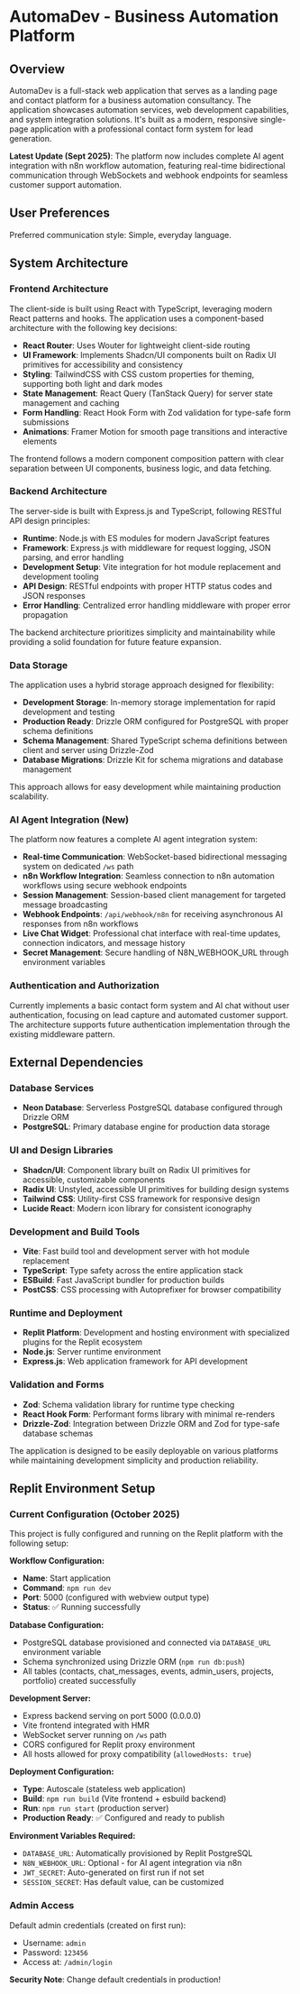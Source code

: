 # AutomaDev - Business Automation Platform

## Overview

AutomaDev is a full-stack web application that serves as a landing page and contact platform for a business automation consultancy. The application showcases automation services, web development capabilities, and system integration solutions. It's built as a modern, responsive single-page application with a professional contact form system for lead generation.

**Latest Update (Sept 2025)**: The platform now includes complete AI agent integration with n8n workflow automation, featuring real-time bidirectional communication through WebSockets and webhook endpoints for seamless customer support automation.

## User Preferences

Preferred communication style: Simple, everyday language.

## System Architecture

### Frontend Architecture
The client-side is built using React with TypeScript, leveraging modern React patterns and hooks. The application uses a component-based architecture with the following key decisions:

- **React Router**: Uses Wouter for lightweight client-side routing
- **UI Framework**: Implements Shadcn/UI components built on Radix UI primitives for accessibility and consistency
- **Styling**: TailwindCSS with CSS custom properties for theming, supporting both light and dark modes
- **State Management**: React Query (TanStack Query) for server state management and caching
- **Form Handling**: React Hook Form with Zod validation for type-safe form submissions
- **Animations**: Framer Motion for smooth page transitions and interactive elements

The frontend follows a modern component composition pattern with clear separation between UI components, business logic, and data fetching.

### Backend Architecture
The server-side is built with Express.js and TypeScript, following RESTful API design principles:

- **Runtime**: Node.js with ES modules for modern JavaScript features
- **Framework**: Express.js with middleware for request logging, JSON parsing, and error handling
- **Development Setup**: Vite integration for hot module replacement and development tooling
- **API Design**: RESTful endpoints with proper HTTP status codes and JSON responses
- **Error Handling**: Centralized error handling middleware with proper error propagation

The backend architecture prioritizes simplicity and maintainability while providing a solid foundation for future feature expansion.

### Data Storage
The application uses a hybrid storage approach designed for flexibility:

- **Development Storage**: In-memory storage implementation for rapid development and testing
- **Production Ready**: Drizzle ORM configured for PostgreSQL with proper schema definitions
- **Schema Management**: Shared TypeScript schema definitions between client and server using Drizzle-Zod
- **Database Migrations**: Drizzle Kit for schema migrations and database management

This approach allows for easy development while maintaining production scalability.

### AI Agent Integration (New)
The platform now features a complete AI agent integration system:

- **Real-time Communication**: WebSocket-based bidirectional messaging system on dedicated `/ws` path
- **n8n Workflow Integration**: Seamless connection to n8n automation workflows using secure webhook endpoints
- **Session Management**: Session-based client management for targeted message broadcasting
- **Webhook Endpoints**: `/api/webhook/n8n` for receiving asynchronous AI responses from n8n workflows
- **Live Chat Widget**: Professional chat interface with real-time updates, connection indicators, and message history
- **Secret Management**: Secure handling of N8N_WEBHOOK_URL through environment variables

### Authentication and Authorization
Currently implements a basic contact form system and AI chat without user authentication, focusing on lead capture and automated customer support. The architecture supports future authentication implementation through the existing middleware pattern.

## External Dependencies

### Database Services
- **Neon Database**: Serverless PostgreSQL database configured through Drizzle ORM
- **PostgreSQL**: Primary database engine for production data storage

### UI and Design Libraries
- **Shadcn/UI**: Component library built on Radix UI primitives for accessible, customizable components
- **Radix UI**: Unstyled, accessible UI primitives for building design systems
- **Tailwind CSS**: Utility-first CSS framework for responsive design
- **Lucide React**: Modern icon library for consistent iconography

### Development and Build Tools
- **Vite**: Fast build tool and development server with hot module replacement
- **TypeScript**: Type safety across the entire application stack
- **ESBuild**: Fast JavaScript bundler for production builds
- **PostCSS**: CSS processing with Autoprefixer for browser compatibility

### Runtime and Deployment
- **Replit Platform**: Development and hosting environment with specialized plugins for the Replit ecosystem
- **Node.js**: Server runtime environment
- **Express.js**: Web application framework for API development

### Validation and Forms
- **Zod**: Schema validation library for runtime type checking
- **React Hook Form**: Performant forms library with minimal re-renders
- **Drizzle-Zod**: Integration between Drizzle ORM and Zod for type-safe database schemas

The application is designed to be easily deployable on various platforms while maintaining development simplicity and production reliability.

## Replit Environment Setup

### Current Configuration (October 2025)
This project is fully configured and running on the Replit platform with the following setup:

**Workflow Configuration:**
- **Name**: Start application
- **Command**: `npm run dev`
- **Port**: 5000 (configured with webview output type)
- **Status**: ✅ Running successfully

**Database Configuration:**
- PostgreSQL database provisioned and connected via `DATABASE_URL` environment variable
- Schema synchronized using Drizzle ORM (`npm run db:push`)
- All tables (contacts, chat_messages, events, admin_users, projects, portfolio) created successfully

**Development Server:**
- Express backend serving on port 5000 (0.0.0.0)
- Vite frontend integrated with HMR
- WebSocket server running on `/ws` path
- CORS configured for Replit proxy environment
- All hosts allowed for proxy compatibility (`allowedHosts: true`)

**Deployment Configuration:**
- **Type**: Autoscale (stateless web application)
- **Build**: `npm run build` (Vite frontend + esbuild backend)
- **Run**: `npm run start` (production server)
- **Production Ready**: ✅ Configured and ready to publish

**Environment Variables Required:**
- `DATABASE_URL`: Automatically provisioned by Replit PostgreSQL
- `N8N_WEBHOOK_URL`: Optional - for AI agent integration via n8n
- `JWT_SECRET`: Auto-generated on first run if not set
- `SESSION_SECRET`: Has default value, can be customized

### Admin Access
Default admin credentials (created on first run):
- Username: `admin`
- Password: `123456`
- Access at: `/admin/login`

**Security Note**: Change default credentials in production!